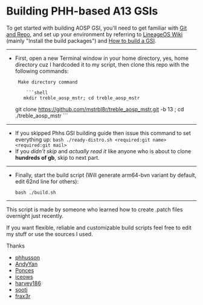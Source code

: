 # Building PHH-based A13 GSIs #


To get started with building AOSP GSI, you'll need to get familiar with [Git and Repo](https://source.android.com/source/using-repo.html), and set up your environment by referring to [LineageOS Wiki](https://wiki.lineageos.org/devices/redfin/build) (mainly "Install the build packages") and [How to build a GSI](https://github.com/phhusson/treble_experimentations/wiki/How-to-build-a-GSI%3F).

---

- First, open a new Terminal window in your home directory, yes, home directory cuz I hardcoded it to my script, then clone this repo with the following commands:
       
       Make directory command

          ```shell
         mkdir treble_aosp_mstr; cd treble_aosp_mstr 
         
	git clone https://github.com/mstrbl8r/treble_aosp_mstr.git -b 13 ; cd ./treble_aosp_mstr
	   ```


---

- If you skipped Phhs GSI building guide then issue this command to set everything up: `bash ./ready-distro.sh <required:git name> <required:git mail>`
- If you *didn't skip* and *actually read it* like anyone who is about to clone **hundreds of gb**, skip to next part.
---

- Finally, start the build script (Will generate arm64-bvn variant by default, edit 62nd line for others):

	```shell
	bash ./build.sh
	```
---

This script is made by someone who learned how to create .patch files overnight just recently.

If you want flexible, reliable and customizable build scripts feel free to edit my stuff or use the sources I used.

Thanks
- [phhusson](https://github.com/phhusson)
- [AndyYan](https://github.com/AndyCGYan)
- [Ponces](https://github.com/ponces)
- [iceows](https://github.com/Iceows)
- [harvey186](https://github.com/LeOS-GSI)
- [sooti](https://github.com/sooti)
- [frax3r](https://github.com/utkustnr)
